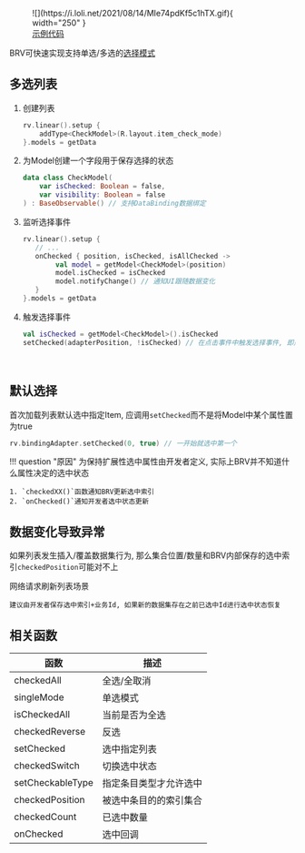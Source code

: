 <figure markdown>
  ![](https://i.loli.net/2021/08/14/MIe74pdKf5c1hTX.gif){ width="250" }
  <a href="https://github.com/liangjingkanji/BRV/blob/5269ef245e7f312a0077194611f1c2aded647a3c/sample/src/main/java/com/drake/brv/sample/ui/fragment/CheckModeFragment.kt" target="_blank"><figcaption>示例代码</figcaption></a>
</figure>

BRV可快速实现支持单选/多选的[选择模式](https://github.com/liangjingkanji/BRV/blob/master/sample/src/main/java/com/drake/brv/sample/ui/fragment/CheckModeFragment.kt)

## 多选列表

1. 创建列表
    ```kotlin
    rv.linear().setup {
        addType<CheckModel>(R.layout.item_check_mode)
    }.models = getData
    ```

2. 为Model创建一个字段用于保存选择的状态
    ```kotlin hl_lines="2"
    data class CheckModel(
        var isChecked: Boolean = false,
        var visibility: Boolean = false
    ) : BaseObservable() // 支持DataBinding数据绑定
    ```

3. 监听选择事件
    ```kotlin hl_lines="3"
    rv.linear().setup {
       // ...
       onChecked { position, isChecked, isAllChecked ->
            val model = getModel<CheckModel>(position)
            model.isChecked = isChecked
            model.notifyChange() // 通知UI跟随数据变化
       }
    }.models = getData
    ```

4. 触发选择事件
    ```kotlin hl_lines="2"
    val isChecked = getModel<CheckModel>().isChecked
    setChecked(adapterPosition, !isChecked) // 在点击事件中触发选择事件, 即点击列表条目就选中
    ```


<br>

## 默认选择

首次加载列表默认选中指定Item, 应调用`setChecked`而不是将Model中某个属性置为true

```kotlin
rv.bindingAdapter.setChecked(0, true) // 一开始就选中第一个
```

!!! question "原因"
    为保持扩展性选中属性由开发者定义, 实际上BRV并不知道什么属性决定的选中状态

    1. `checkedXX()`函数通知BRV更新选中索引
    2. `onChecked()`通知开发者选中状态更新

## 数据变化导致异常
如果列表发生插入/覆盖数据集行为, 那么集合位置/数量和BRV内部保存的选中索引`checkedPosition`可能对不上

网络请求刷新列表场景

    建议由开发者保存选中索引+业务Id, 如果新的数据集存在之前已选中Id进行选中状态恢复

## 相关函数

| 函数 | 描述 |
|-|-|
| checkedAll | 全选/全取消 |
| singleMode | 单选模式 |
| isCheckedAll | 当前是否为全选 |
| checkedReverse | 反选 |
| setChecked | 选中指定列表 |
| checkedSwitch | 切换选中状态 |
| setCheckableType | 指定条目类型才允许选中 |
| checkedPosition | 被选中条目的的索引集合 |
| checkedCount | 已选中数量 |
| onChecked | 选中回调 |
